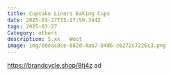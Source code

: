 ```yaml
---
title: Cupcake Liners Baking Cups
date: 2025-03-27T15:17:59.344Z
tags: 2025-03-27
Category: others
description: 5.xx   Woot
image: img/e0eac8ce-882d-4ab7-84d6-c6272c7226c3.png
---
```

https://brandcycle.shop/8tj4z  ad